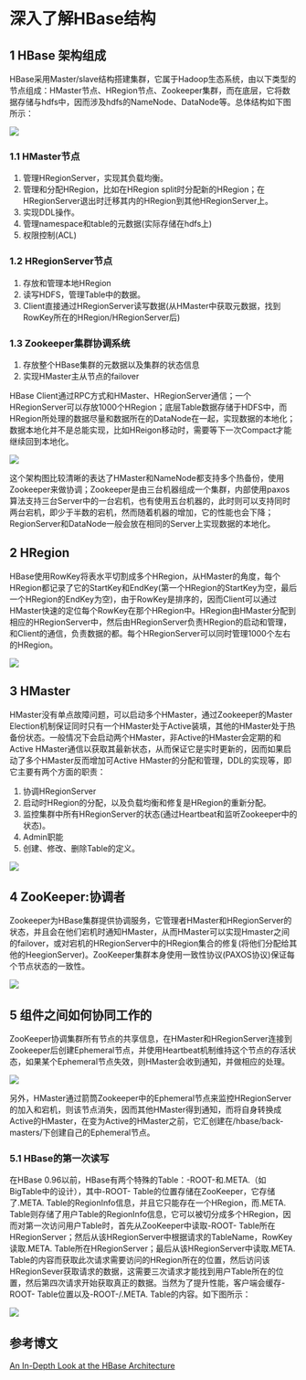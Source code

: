 # 深入了解HBase结构

## 1 HBase 架构组成

HBase采用Master/slave结构搭建集群，它属于Hadoop生态系统，由以下类型的节点组成：HMaster节点、HRegion节点、Zookeeper集群，而在底层，它将数据存储与hdfs中，因而涉及hdfs的NameNode、DataNode等。总体结构如下图所示：

![](https://raw.githubusercontent.com/yanzhelee/myNote/master/images/hbase/HBaseStructure.jpg)

### 1.1 HMaster节点

1. 管理HRegionServer，实现其负载均衡。
2. 管理和分配HRegion，比如在HRegion split时分配新的HRegion；在HRegionServer退出时迁移其内的HRegion到其他HRegionServer上。
3. 实现DDL操作。
4. 管理namespace和table的元数据(实际存储在hdfs上)
5. 权限控制(ACL)

### 1.2 HRegionServer节点

1. 存放和管理本地HRegion
2. 读写HDFS，管理Table中的数据。
3. Client直接通过HRegionServer读写数据(从HMaster中获取元数据，找到RowKey所在的HRegion/HRegionServer后)

### 1.3 Zookeeper集群协调系统

1. 存放整个HBase集群的元数据以及集群的状态信息
2. 实现HMaster主从节点的failover

HBase Client通过RPC方式和HMaster、HRegionServer通信；一个HRegionServer可以存放1000个HRegion；底层Table数据存储于HDFS中，而HRegion所处理的数据尽量和数据所在的DataNode在一起，实现数据的本地化；数据本地化并不是总能实现，比如HReigon移动时，需要等下一次Compact才能继续回到本地化。

![](https://raw.githubusercontent.com/yanzhelee/myNote/master/images/hbase/HBaseArchitecture-Blog-Fig1.png)

这个架构图比较清晰的表达了HMaster和NameNode都支持多个热备份，使用Zookeeper来做协调；Zookeeper是由三台机器组成一个集群，内部使用paxos算法支持三台Server中的一台宕机，也有使用五台机器的，此时则可以支持同时两台宕机，即少于半数的宕机，然而随着机器的增加，它的性能也会下降；RegionServer和DataNode一般会放在相同的Server上实现数据的本地化。

## 2 HRegion

HBase使用RowKey将表水平切割成多个HRegion，从HMaster的角度，每个HRegion都记录了它的StartKey和EndKey(第一个HRegion的StartKey为空，最后一个HRegion的EndKey为空)，由于RowKey是排序的，因而Client可以通过HMaster快速的定位每个RowKey在那个HRegion中。HRegion由HMaster分配到相应的HRegionServer中，然后由HRegionServer负责HRegion的启动和管理，和Client的通信，负责数据的都。每个HRegionServer可以同时管理1000个左右的HRegion。

![](https://raw.githubusercontent.com/yanzhelee/myNote/master/images/hbase/HBaseArchitecture-Blog-Fig2.png)

## 3 HMaster

HMaster没有单点故障问题，可以启动多个HMaster，通过Zookeeper的Master Election机制保证同时只有一个HMaster处于Active装填，其他的HMaster处于热备份状态。一般情况下会启动两个HMaster，非Active的HMaster会定期的和Active HMaster通信以获取其最新状态，从而保证它是实时更新的，因而如果启动了多个HMaster反而增加可Active HMaster的分配和管理，DDL的实现等，即它主要有两个方面的职责：
1. 协调HRegionServer
  1. 启动时HRegion的分配，以及负载均衡和修复是HRegion的重新分配。
  2. 监控集群中所有HRegionServer的状态(通过Heartbeat和监听Zookeeper中的状态)。
2. Admin职能
  1. 创建、修改、删除Table的定义。

![](https://raw.githubusercontent.com/yanzhelee/myNote/master/images/hbase/HBaseArchitecture-Blog-Fig3.png)

## 4 ZooKeeper:协调者

Zookeeper为HBase集群提供协调服务，它管理者HMaster和HRegionServer的状态，并且会在他们宕机时通知HMaster，从而HMaster可以实现Hmaster之间的failover，或对宕机的HRegionServer中的HRegion集合的修复(将他们分配给其他的HeegionServer)。ZooKeeper集群本身使用一致性协议(PAXOS协议)保证每个节点状态的一致性。

![](https://raw.githubusercontent.com/yanzhelee/myNote/master/images/hbase/HBaseArchitecture-Blog-Fig4.png)

## 5 组件之间如何协同工作的

ZooKeeper协调集群所有节点的共享信息，在HMaster和HRegionServer连接到Zookeeper后创建Ephemeral节点，并使用Heartbeat机制维持这个节点的存活状态，如果某个Ephemeral节点失效，则HMaster会收到通知，并做相应的处理。

![](https://raw.githubusercontent.com/yanzhelee/myNote/master/images/hbase/HBaseArchitecture-Blog-Fig5.png)

另外，HMaster通过箭筒Zookeeper中的Ephemeral节点来监控HRegionServer的加入和宕机，则该节点消失，因而其他HMaster得到通知，而将自身转换成Active的HMaster，在变为Active的HMaster之前，它汇创建在/hbase/back-masters/下创建自己的Ephemeral节点。

### 5.1 HBase的第一次读写

在HBase 0.96以前，HBase有两个特殊的Table：-ROOT-和.META.（如BigTable中的设计），其中-ROOT- Table的位置存储在ZooKeeper，它存储了.META. Table的RegionInfo信息，并且它只能存在一个HRegion，而.META. Table则存储了用户Table的RegionInfo信息，它可以被切分成多个HRegion，因而对第一次访问用户Table时，首先从ZooKeeper中读取-ROOT- Table所在HRegionServer；然后从该HRegionServer中根据请求的TableName，RowKey读取.META. Table所在HRegionServer；最后从该HRegionServer中读取.META. Table的内容而获取此次请求需要访问的HRegion所在的位置，然后访问该HRegionSever获取请求的数据，这需要三次请求才能找到用户Table所在的位置，然后第四次请求开始获取真正的数据。当然为了提升性能，客户端会缓存-ROOT- Table位置以及-ROOT-/.META. Table的内容。如下图所示：

![](https://raw.githubusercontent.com/yanzhelee/myNote/master/images/hbase/hbase第一次读写.jpg)



## 参考博文

[An In-Depth Look at the HBase Architecture](https://mapr.com/blog/in-depth-look-hbase-architecture/#.VdMxvWSqqko)
[](http://www.blogjava.net/DLevin/archive/2015/08/22/426877.html)
